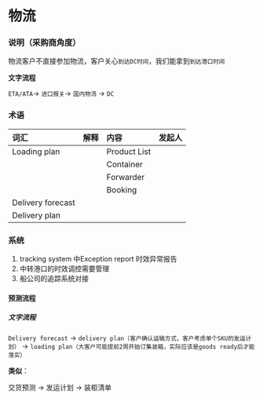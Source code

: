 # 物流

### 说明（采购商角度）

物流客户不直接参加物流，客户关心`到达DC时间`，我们能拿到`到达港口时间`

**文字流程**

`ETA/ATA`-&gt; `进口报关`-&gt; `国内物流` -&gt; `DC`

### 术语

| 词汇 | 解释 | 内容 | 发起人 |
| :--- | :--- | :--- | :--- |
| Loading plan |  | Product List |  |
|  |  | Container |  |
|  |  | Forwarder |  |
|  |  | Booking |  |
| Delivery forecast |  |  |  |
| Delivery plan |  |  |  |

### 系统

1. tracking system 中Exception report 时效异常报告
2. 中转港口的时效调控需要管理
3. 船公司的追踪系统对接

#### 预测流程

##### 文字流程

`Delivery forecast` -&gt; `delivery plan（客户确认运输方式，客户考虑单个SKU的发运计划）` -&gt; `loading plan（大客户可能提前2周开始订集装箱，实际应该是goods ready后才能落实）`

**类似**：

交货预测 -&gt; 发运计划 -&gt; 装柜清单

